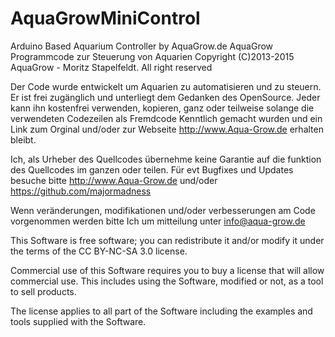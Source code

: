 # AquaGrowMiniControl
Arduino Based Aquarium Controller by AquaGrow.de
  AquaGrow Programmcode zur Steuerung von Aquarien
  Copyright (C)2013-2015 AquaGrow - Moritz Stapelfeldt. All right reserved
  
  Der Code wurde entwickelt um Aquarien zu automatisieren und zu steuern. Er ist frei zugänglich und unterliegt dem Gedanken des OpenSource. Jeder kann ihn kostenfrei verwenden, kopieren, ganz oder teilweise solange die verwendeten Codezeilen als Fremdcode Kenntlich gemacht wurden und ein Link zum Orginal und/oder zur Webseite http://www.Aqua-Grow.de erhalten bleibt.
  
  Ich, als Urheber des Quellcodes übernehme keine Garantie auf die funktion des Quellcodes im ganzen oder teilen. Für evt Bugfixes und Updates besuche bitte http://www.Aqua-Grow.de und/oder https://github.com/majormadness
  
  Wenn veränderungen, modifikationen und/oder verbesserungen am Code vorgenommen werden bitte Ich um mitteilung unter info@aqua-grow.de

  This Software is free software; you can redistribute it and/or modify it under the terms of the CC BY-NC-SA 3.0 license.

  Commercial use of this Software requires you to buy a license that will allow commercial use. This includes using the Software, modified or not, as a tool to sell products.

  The license applies to all part of the Software including the examples and tools supplied with the Software.